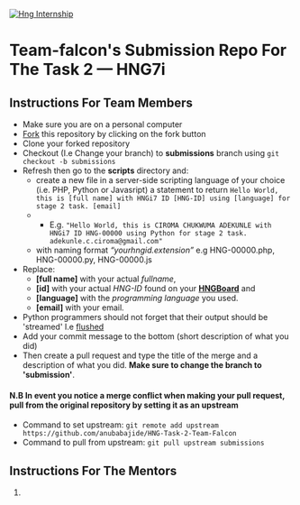 [![Hng Internship](https://hng.tech/img/brand-logo.png)](https://hng.tech)

# Team-falcon's Submission Repo For The Task 2 &mdash; HNG7i

## Instructions For Team Members

- Make sure you are on a personal computer
- [Fork] this repository by clicking on the fork button
- Clone your forked repository
- Checkout (I.e Change your branch) to **submissions** branch using ```git checkout -b submissions``` 
- Refresh then go to the **scripts** directory and:
  - create a new file in a server-side scripting language of your choice (i.e. PHP, Python or Javasript) a statement to return ```Hello World, this is [full name] with HNGi7 ID [HNG-ID] using [language] for stage 2 task. [email]```
  - - E.g. ```"Hello World, this is CIROMA CHUKWUMA ADEKUNLE with HNGi7 ID HNG-00000 using Python for stage 2 task. adekunle.c.ciroma@gmail.com"```
  - with naming format _“yourhngid.extension”_ e.g HNG-00000.php, HNG-00000.py, HNG-00000.js
- Replace:
  - **[full name]** with your actual _fullname_,
  - **[id]** with your actual _HNG-ID_ found on your **[HNGBoard]** and
  - **[language]** with the _programming language_ you used.
  - **[email]** with your email.
- Python programmers should not forget that their output should be 'streamed' I.e [flushed]
- Add your commit message to the bottom (short description of what you did)
- Then create a pull request and type the title of the merge and a description of what you did. **Make sure to change the branch to 'submission'**.

#### N.B In event you notice a merge conflict when making your pull request, pull from the original repository by setting it as an upstream
-  Command to set upstream: ```git remote add upstream https://github.com/anubabajide/HNG-Task-2-Team-Falcon```
-  Command to pull from upstream: ```git pull upstream submissions```


## Instructions For The Mentors

1.

[fork]: https://help.github.com/en/enterprise/2.13/user/articles/fork-a-repo#:~:text=A%20fork%20is%20a%20copy,point%20for%20your%20own%20idea.
[HNGBoard]: https://board.hng.tech/ "This created a copy of the whole repo in your profile"
[flushed]: https://www.sitepoint.com/faster-web-pages-php-buffer-flush
